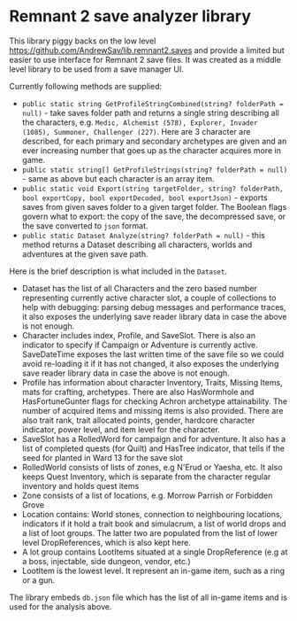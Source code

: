 # Remnant 2 save analyzer library

This library piggy backs on the low level <https://github.com/AndrewSav/lib.remnant2.saves> and provide a limited but easier to use interface for Remnant 2 save files. It was created as a middle level library to be used from a save manager UI.

Currently following methods are supplied:

- `public static string GetProfileStringCombined(string? folderPath = null)` - take saves folder path and returns a single string describing all the characters, e.g. `Medic, Alchemist (578), Explorer, Invader (1085), Summoner, Challenger (227)`. Here are 3 character are described, for each primary and secondary archetypes are given and an ever increasing number that goes up as the character acquires more in game.
- `public static string[] GetProfileStrings(string? folderPath = null)` - same as above but each character is an array item.
- `public static void Export(string targetFolder, string? folderPath, bool exportCopy, bool exportDecoded, bool exportJson)` - exports saves from given saves folder to a given target folder. The Boolean flags govern what to export: the copy of the save, the decompressed save, or the save converted to `json` format.
- `public static Dataset Analyze(string? folderPath = null)` - this method returns a Dataset describing all characters, worlds and adventures at the given save path.

Here is the brief description is what included in the `Dataset`.

- Dataset has the list of all Characters and the zero based number representing currently active character slot, a couple of collections to help with debugging: parsing debug messages and performance traces, it also exposes the underlying save reader library data in case the above is not enough. 
- Character includes index, Profile, and SaveSlot. There is also an indicator to specify if Campaign or Adventure is currently active. SaveDateTime exposes the last written time of the save file so we could avoid re-loading it if it has not changed, it also exposes the underlying save reader library data in case the above is not enough. 
- Profile has information about character Inventory, Traits, Missing Items, mats for crafting, archetypes. There are also HasWormhole and HasFortuneGunter flags for checking Achron archetype attainability. The number of acquired items and missing items is also provided. There are also trait rank, trait allocated points, gender, hardcore character indicator, power level, and item level for the character.
- SaveSlot has a RolledWord for campaign and for adventure. It also has a list of completed quests (for Quilt) and HasTree indicator, that tells if the seed for planted in Ward 13 for the save slot
- RolledWorld consists of lists of zones, e.g N'Erud or Yaesha, etc. It also keeps Quest Inventory, which is separate from the character regular inventory and holds quest items
- Zone consists of a list of locations, e.g. Morrow Parrish or Forbidden Grove
- Location contains: World stones, connection to neighbouring locations, indicators if it hold a trait book and simulacrum, a list of world drops and a list of loot groups. The latter two are populated from the list of lower level DropReferences, which is also kept here.
- A lot group contains LootItems situated at a single DropReference (e.g at a boss, injectable, side dungeon, vendor, etc.)
- LootItem is the lowest level. It represent an in-game item, such as a ring or a gun.

The library embeds `db.json` file which has the list of all in-game items and is used for the analysis above.
